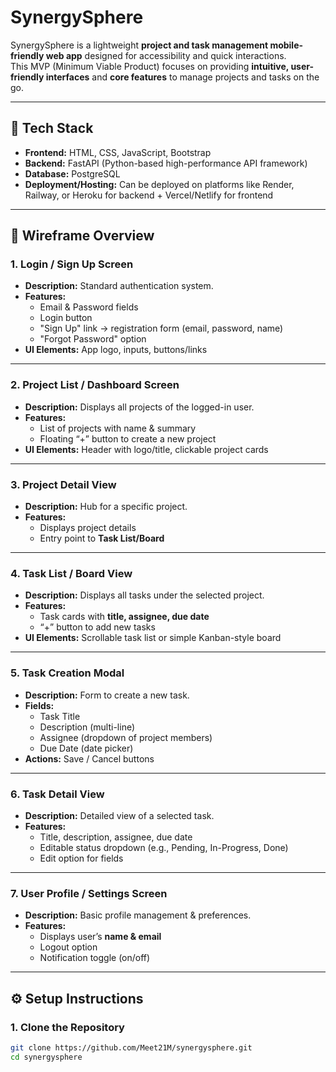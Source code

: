 # SynergySphere 

SynergySphere is a lightweight **project and task management mobile-friendly web app** designed for accessibility and quick interactions.  
This MVP (Minimum Viable Product) focuses on providing **intuitive, user-friendly interfaces** and **core features** to manage projects and tasks on the go.

---

## 🚀 Tech Stack

- **Frontend:** HTML, CSS, JavaScript, Bootstrap  
- **Backend:** FastAPI (Python-based high-performance API framework)  
- **Database:** PostgreSQL  
- **Deployment/Hosting:** Can be deployed on platforms like Render, Railway, or Heroku for backend + Vercel/Netlify for frontend  

---

## 📱 Wireframe Overview

### 1. **Login / Sign Up Screen**
- **Description:** Standard authentication system.  
- **Features:**  
  - Email & Password fields  
  - Login button  
  - "Sign Up" link → registration form (email, password, name)  
  - "Forgot Password" option  
- **UI Elements:** App logo, inputs, buttons/links  

---

### 2. **Project List / Dashboard Screen**
- **Description:** Displays all projects of the logged-in user.  
- **Features:**  
  - List of projects with name & summary  
  - Floating “+” button to create a new project  
- **UI Elements:** Header with logo/title, clickable project cards  

---

### 3. **Project Detail View**
- **Description:** Hub for a specific project.  
- **Features:**  
  - Displays project details  
  - Entry point to **Task List/Board**  

---

### 4. **Task List / Board View**
- **Description:** Displays all tasks under the selected project.  
- **Features:**  
  - Task cards with **title, assignee, due date**  
  - “+” button to add new tasks  
- **UI Elements:** Scrollable task list or simple Kanban-style board  

---

### 5. **Task Creation Modal**
- **Description:** Form to create a new task.  
- **Fields:**  
  - Task Title  
  - Description (multi-line)  
  - Assignee (dropdown of project members)  
  - Due Date (date picker)  
- **Actions:** Save / Cancel buttons  

---

### 6. **Task Detail View**
- **Description:** Detailed view of a selected task.  
- **Features:**  
  - Title, description, assignee, due date  
  - Editable status dropdown (e.g., Pending, In-Progress, Done)  
  - Edit option for fields  

---

### 7. **User Profile / Settings Screen**
- **Description:** Basic profile management & preferences.  
- **Features:**  
  - Displays user’s **name & email**  
  - Logout option  
  - Notification toggle (on/off)  

---

## ⚙️ Setup Instructions

### 1. Clone the Repository
```bash
git clone https://github.com/Meet21M/synergysphere.git
cd synergysphere
